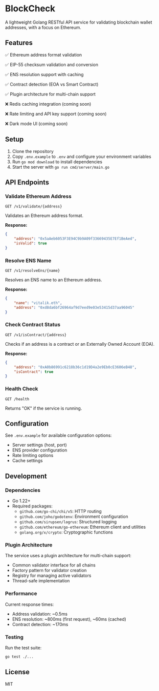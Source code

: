 # BlockCheck

A lightweight Golang RESTful API service for validating blockchain wallet addresses, with a focus on Ethereum.

## Features

✅ Ethereum address format validation

✅ EIP-55 checksum validation and conversion

✅ ENS resolution support with caching

✅ Contract detection (EOA vs Smart Contract)

✅ Plugin architecture for multi-chain support

❌ Redis caching integration (coming soon)

❌ Rate limiting and API key support (coming soon)

❌ Dark mode UI (coming soon)

## Setup

1. Clone the repository
2. Copy `.env.example` to `.env` and configure your environment variables
3. Run `go mod download` to install dependencies
4. Start the server with `go run cmd/server/main.go`

## API Endpoints

### Validate Ethereum Address
```
GET /v1/validate/{address}
```

Validates an Ethereum address format.

**Response:**
```json
{
    "address": "0x5aAeb6053F3E94C9b9A09f33669435E7Ef1BeAed",
    "isValid": true
}
```

### Resolve ENS Name
```
GET /v1/resolveEns/{name}
```

Resolves an ENS name to an Ethereum address.

**Response:**
```json
{
    "name": "vitalik.eth",
    "address": "0xd8da6bf26964af9d7eed9e03e53415d37aa96045"
}
```

### Check Contract Status
```
GET /v1/isContract/{address}
```

Checks if an address is a contract or an Externally Owned Account (EOA).

**Response:**
```json
{
    "address": "0xA0b86991c6218b36c1d19D4a2e9Eb0cE3606eB48",
    "isContract": true
}
```

### Health Check
```
GET /health
```
Returns "OK" if the service is running.

## Configuration

See `.env.example` for available configuration options:
- Server settings (host, port)
- ENS provider configuration
- Rate limiting options
- Cache settings

## Development

### Dependencies
- Go 1.22+
- Required packages:
  - `github.com/go-chi/chi/v5`: HTTP routing
  - `github.com/joho/godotenv`: Environment configuration
  - `github.com/sirupsen/logrus`: Structured logging
  - `github.com/ethereum/go-ethereum`: Ethereum client and utilities
  - `golang.org/x/crypto`: Cryptographic functions

### Plugin Architecture
The service uses a plugin architecture for multi-chain support:
- Common validator interface for all chains
- Factory pattern for validator creation
- Registry for managing active validators
- Thread-safe implementation

### Performance
Current response times:
- Address validation: ~0.5ms
- ENS resolution: ~800ms (first request), ~60ms (cached)
- Contract detection: ~170ms

### Testing
Run the test suite:
```bash
go test ./...
```

## License

MIT